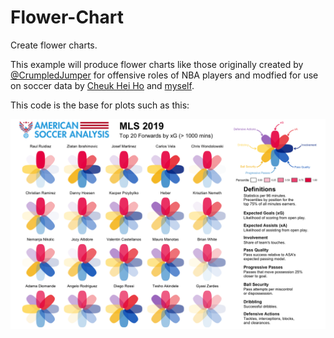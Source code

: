 # Flower-Chart
Create flower charts.

This example will produce flower charts like those originally created by [@CrumpledJumper](https://twitter.com/CrumpledJumper/status/1133777217626918913) for offensive roles of NBA players and modfied for use on soccer data by [Cheuk Hei Ho](https://twitter.com/Tacticsplatform) and [myself](https://twitter.com/etmckinley/status/1164639296420110336).

This code is the base for plots such as this:

![alt text](https://raw.githubusercontent.com/etmckinley/Flower-Chart/master/forwards%20xG.png "ASA Forwards xG Flower Chart")

